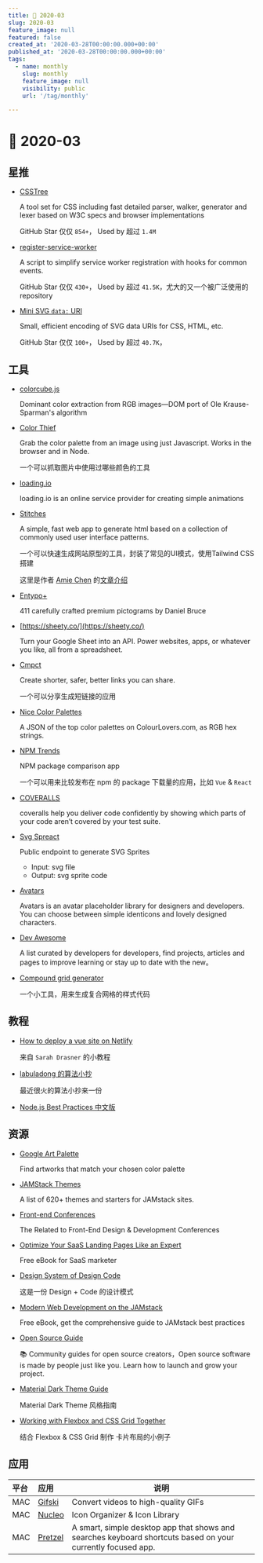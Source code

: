 ```yaml
---
title: 📖 2020-03
slug: 2020-03
feature_image: null
featured: false
created_at: '2020-03-28T00:00:00.000+00:00'
published_at: '2020-03-28T00:00:00.000+00:00'
tags:
  - name: monthly
    slug: monthly
    feature_image: null
    visibility: public
    url: '/tag/monthly'

---
```


# 📖 2020-03

## 星推

* [CSSTree](https://github.com/csstree/csstree)

    A tool set for CSS including fast detailed parser, walker, generator and lexer based on W3C specs and browser implementations

    GitHub Star 仅仅 `854+`， Used by 超过 `1.4M`

* [register-service-worker](https://github.com/yyx990803/register-service-worker)

    A script to simplify service worker registration with hooks for common events.

    GitHub Star 仅仅 `430+`， Used by 超过 `41.5K`，尤大的又一个被广泛使用的 repository

* [Mini SVG `data:` URI](https://github.com/tigt/mini-svg-data-uri)

    Small, efficient encoding of SVG data URIs for CSS, HTML, etc.

    GitHub Star 仅仅 `100+`， Used by 超过 `40.7K`，

## 工具

* [colorcube.js](https://github.com/amonks/colorcube-js)

    Dominant color extraction from RGB images—DOM port of Ole Krause-Sparman's algorithm

* [Color Thief](https://github.com/lokesh/color-thief)

    Grab the color palette from an image using just Javascript. Works in the browser and in Node.

    一个可以抓取图片中使用过哪些颜色的工具

    <ImageHub filename="202003_colorthief.jpg" />

* [loading.io](https://loading.io/)

    loading.io is an online service provider for creating simple animations

* [Stitches](https://stitches.hyperyolo.com/)

   A simple, fast web app to generate html based on a collection of commonly used user interface patterns.

    一个可以快速生成网站原型的工具，封装了常见的UI模式，使用Tailwind CSS 搭建

    这里是作者 [Amie Chen](https://www.amie-chen.com/) 的[文章介绍](https://blog.prototypr.io/building-an-html-template-generator-with-tailwind-css-63e8e4d32562)

* [Entypo+](http://www.entypo.com/)

    411 carefully crafted premium pictograms by Daniel Bruce

   <ImageHub filename="202003_entypo-.jpg" />

* [https://sheety.co/](https://sheety.co/)

    Turn your Google Sheet into an API. Power websites, apps, or whatever you like, all from a spreadsheet.

* [Cmpct](https://cmpct.io/)

    Create shorter, safer, better links you can share.

    一个可以分享生成短链接的应用

* [Nice Color Palettes](https://github.com/Jam3/nice-color-palettes)

    A JSON of the top color palettes on ColourLovers.com, as RGB hex strings.

    <ImageHub filename="202003_nice-color-palettes.png" />

* [NPM Trends](https://www.npmtrends.com/)

    NPM package comparison app

    一个可以用来比较发布在 npm 的 package 下载量的应用，比如 `Vue` & `React`

  <ImageHub filename="202003_npmtrends.jpg" />

* [COVERALLS](https://coveralls.io/)

    coveralls help you deliver code confidently by showing which parts of your code aren’t covered by your test suite.

* [Svg Spreact](https://github.com/elrumordelaluz/micro-svg-spreact)

    Public endpoint to generate SVG Sprites

    - Input: svg file
    - Output: svg sprite code

    <ImageHub filename="202003_svg-spreact.gif" />

* [Avatars](https://github.com/DiceBear/avatars)

    Avatars is an avatar placeholder library for designers and developers. You can choose between simple identicons and lovely designed characters.

    <ImageHub filename="202003_avatars.jpg" />

* [Dev Awesome](https://devawesome.lusaxweb.net/)

    A list curated by developers for developers, find projects, articles and pages to improve learning or stay up to date with the new。

    <ImageHub filename="202003_dev-awesome.jpg" />

* [Compound grid generator](https://codepen.io/michellebarker/pen/zYOMYWv)

    一个小工具，用来生成复合网格的样式代码

    <ImageHub filename="202003_compound-grid-generator.gif" />

## 教程

* [How to deploy a vue site on Netlify](https://www.netlify.com/blog/2019/11/30/how-to-deploy-a-vue-site/)

    来自 `Sarah Drasner` 的小教程

* [labuladong 的算法小抄](https://labuladong.gitbook.io/algo)

    最近很火的算法小抄来一份

* [Node.js Best Practices 中文版](https://github.com/goldbergyoni/nodebestpractices/blob/master/README.chinese.md)

  <ImageHub filename="202003_nodebestpractices.jpg" />

## 资源

* [Google Art Palette](https://artsexperiments.withgoogle.com/artpalette/)

    Find artworks that match your chosen color palette

* [JAMStack Themes](https://github.com/stackbithq/jamstackthemes)

    A list of 620+ themes and starters for JAMstack sites.

* [Front-end Conferences](https://conferences.css-tricks.com/)

    The Related to Front-End Design & Development Conferences

* [Optimize Your SaaS Landing Pages Like an Expert](https://unbounce.com/saas-optimization-guide/)

    Free eBook for SaaS marketer

* [Design System of Design Code](https://designcode.io/design-system)

    这是一份 Design + Code 的设计模式

* [Modern Web Development on the JAMstack](https://www.netlify.com/oreilly-jamstack/)

    Free eBook, get the comprehensive guide to JAMstack best practices

* [Open Source Guide](https://opensource.guide/)

    📚 Community guides for open source creators，Open source software is made by people just like you. Learn how to launch and grow your project.

* [Material Dark Theme Guide](https://material.io/design/color/dark-theme.html#)

    Material Dark Theme 风格指南

* [Working with Flexbox and CSS Grid Together](https://codepen.io/brianhaferkamp/pen/yLNEpww?editors=0100)

    结合 Flexbox & CSS Grid 制作 卡片布局的小例子

## 应用

| 平台 | 应用 | 说明 |
| :--- | :--- | -------- |
| MAC | [Gifski](https://sindresorhus.com/gifski) | Convert videos to high-quality GIFs |
| MAC | [Nucleo](https://nucleoapp.com/) | Icon Organizer & Icon Library |
| MAC | [Pretzel](https://pretzel.amie-chen.com/)  | A smart, simple desktop app that shows and searches keyboard shortcuts based on your currently focused app. |
